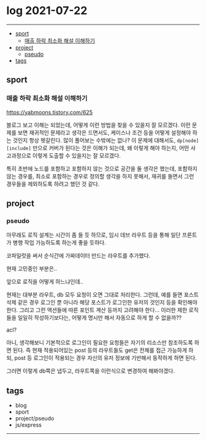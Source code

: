 # log 2021-07-22

--------------------------

- [sport](#sport)
  - [매출 하락 최소화 해설 이해하기](#매출-하락-최소화-해설-이해하기)
- [project](#project)
  - [pseudo](#pseudo)
- [tags](#tags)


## sport

### 매출 하락 최소화 해설 이해하기

https://yabmoons.tistory.com/625

블로그 보고 이해는 되었는데, 어떻게 이런 방법을 찾을 수 있을지 잘 모르겠다.
이런 문제를 보면 재귀적인 문제라고 생각은 드면서도, 케이스나 조건 등을 어떻게 설정해야 하는 것인지 항상 헷갈린다. 많이 풀어보는 수밖에는 없나? 이 문제에 대해서도, `dp[node][include]` 만으로 커버가 된다는 것은 이해가 되는데, 왜 이렇게 해야 하는지, 어떤 사고과정으로 이렇게 도출할 수 있을지는 잘 모르겠다.

특히 초반에 노드를 포함하고 포함하지 않는 것으로 공간을 둘 생각은 했는데, 포함하지 않는 경우를, 최소로 포함하는 경우로 정의할 생각을 하지 못해서, 재귀를 돌면서 그런 경우들을 제외하도록 하려고 했던 것 같다.


## project

### pseudo

아무래도 로직 설계는 시간이 좀 들 듯 하므로, 임시 데브 라우트 등을 통해 일단 프론트가 병행 작업 가능하도록 하는게 좋을 듯하다.

코파일럿을 써서 순식간에 가짜데이터 만드는 라우트를 추가했다.

현재 고민중인 부분은.. 

앞으로 로직을 어떻게 하느냐인데..

현재는 대부분 라우트, db 모두 요청이 오면 그대로 처리한다.
그런데, 예를 들면 포스트 삭제 같은 경우 로그인 뿐 아니라 해당 포스트가 로그인한 유저의 것인지 등을 확인해야 한다.
그리고 그런 액션들에 따른 포인트 계산 등까지 고려해야 한다...
이러한 제한 로직들을 일일히 작성하기보다는, 어떻게 명시만 해서 자동으로 하게 할 수 없을까??

acl?

아니, 생각해보니 기본적으로 로그인이 필요한 요청들은 자기의 리소스만 참조하도록 하면 된다.
즉 현재 적용되어있는 post 등의 라우트들도 get은 전체를 접근 가능하게 하되, post 등 로그인이 적용되는 경우 자신의 유저 정보에 기반해서 동작하게 하면 된다.

그러면 이렇게 db쪽은 냅두고, 라우트쪽을 이런식으로 변경하여 해봐야겠다.


## tags
- blog
- sport
- project/pseudo
- js/express

--------------------------


